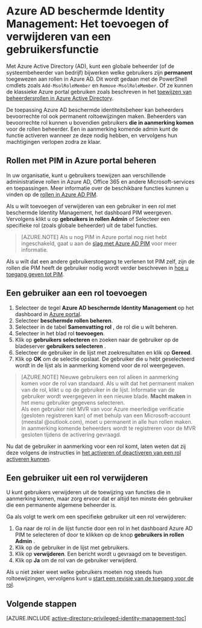 <properties
   pageTitle="Toevoegen of verwijderen van een gebruikersfunctie | Microsoft Azure"
   description="Informatie over rollen toevoegen aan beschermde identiteiten aan de toepassing Azure Active Directory beschermde Identity Management."
   services="active-directory"
   documentationCenter=""
   authors="kgremban"
   manager="femila"
   editor=""/>

<tags
   ms.service="active-directory"
   ms.devlang="na"
   ms.topic="article"
   ms.tgt_pltfrm="na"
   ms.workload="identity"
   ms.date="10/24/2016"
   ms.author="kgremban"/>

# <a name="azure-ad-privileged-identity-management-how-to-add-or-remove-a-user-role"></a>Azure AD beschermde Identity Management: Het toevoegen of verwijderen van een gebruikersfunctie

Met Azure Active Directory (AD), kunt een globale beheerder (of de systeembeheerder van bedrijf) bijwerken welke gebruikers zijn **permanent** toegewezen aan rollen in Azure AD. Dit wordt gedaan met de PowerShell cmdlets zoals `Add-MsolRoleMember` en `Remove-MsolRoleMember`. Of ze kunnen de klassieke Azure portal gebruiken zoals beschreven in het [toewijzen van beheerdersrollen in Azure Active Directory](active-directory-assign-admin-roles.md).

De toepassing Azure AD beschermde identiteitsbeheer kan beheerders bevoorrechte rol ook permanent roltoewijzingen maken. Beheerders van bevoorrechte rol kunnen u bovendien gebruikers **die in aanmerking komen** voor de rollen beheerder. Een in aanmerking komende admin kunt de functie activeren wanneer ze deze nodig hebben, en vervolgens hun machtigingen verlopen zodra ze klaar.

## <a name="manage-roles-with-pim-in-the-azure-portal"></a>Rollen met PIM in Azure portal beheren

In uw organisatie, kunt u gebruikers toewijzen aan verschillende administratieve rollen in Azure AD, Office 365 en andere Microsoft-services en toepassingen.  Meer informatie over de beschikbare functies kunnen u vinden op de [rollen in Azure AD PIM](active-directory-privileged-identity-management-roles.md).

Als u wilt toevoegen of verwijderen van een gebruiker in een rol met beschermde Identity Management, het dashboard PIM weergeven. Vervolgens klikt u op **gebruikers in rollen Admin** of Selecteer een specifieke rol (zoals globale beheerder) uit de tabel functies.

> [AZURE.NOTE] Als u nog PIM in Azure portal nog niet hebt ingeschakeld, gaat u aan de [slag met Azure AD PIM](active-directory-privileged-identity-management-getting-started.md) voor meer informatie.

Als u wilt dat een andere gebruikerstoegang te verlenen tot PIM zelf, zijn de rollen die PIM heeft de gebruiker nodig wordt verder beschreven in [hoe u toegang geven tot PIM](active-directory-privileged-identity-management-how-to-give-access-to-pim.md).

## <a name="add-a-user-to-a-role"></a>Een gebruiker aan een rol toevoegen

1. Selecteer de tegel **Azure AD beschermde Identity Management** op het dashboard in [Azure portal](https://portal.azure.com/).
2. Selecteer **beschermde rollen beheren**.
3. Selecteer in de tabel **Samenvatting rol** , de rol die u wilt beheren.
4. Selecteer in het blad rol **toevoegen**.
5. Klik op **gebruikers selecteren** en zoeken naar de gebruiker op de bladeserver **gebruikers selecteren** .  
6. Selecteer de gebruiker in de lijst met zoekresultaten en klik op **Gereed**.
4. Klik op **OK** om de selectie opslaat. De gebruiker die u hebt geselecteerd wordt in de lijst als in aanmerking komend voor de rol weergegeven.

> [AZURE.NOTE]
>Nieuwe gebruikers een rol alleen in aanmerking komen voor de rol van standaard. Als u wilt dat het permanent maken van de rol, klikt u op de gebruiker in de lijst. Informatie van de gebruiker wordt weergegeven in een nieuwe blade. **Macht maken** in het menu gebruiker gegevens selecteren.  
>Als een gebruiker niet MVR van voor Azure meerledige verificatie (gesloten registreren kan) of met behulp van een Microsoft-account (meestal @outlook.com), moet u permanent in alle hun rollen maken. In aanmerking komende beheerders wordt te registreren voor de MVR gesloten tijdens de activering gevraagd.

Nu dat de gebruiker in aanmerking voor een rol komt, laten weten dat zij deze volgens de instructies in [het activeren of deactiveren van een rol activeren kunnen](active-directory-privileged-identity-management-how-to-activate-role.md).

## <a name="remove-a-user-from-a-role"></a>Een gebruiker uit een rol verwijderen

U kunt gebruikers verwijderen uit de toewijzing van functies die in aanmerking komen, maar zorg ervoor dat er altijd ten minste één gebruiker die een permanente algemene beheerder is.

Ga als volgt te werk om een specifieke gebruiker uit een rol verwijderen:

1. Ga naar de rol in de lijst functie door een rol in het dashboard Azure AD PIM te selecteren of door te klikken op de knop **gebruikers in rollen Admin** .
2. Klik op de gebruiker in de lijst met gebruikers.
3. Klik op **verwijderen**. Een bericht wordt u gevraagd om te bevestigen.
4. Klik op **Ja** om de rol van de gebruiker verwijderd.

Als u niet zeker weet welke gebruikers moeten nog steeds hun roltoewijzingen, vervolgens kunt u [start een revisie van de toegang voor de rol](active-directory-privileged-identity-management-how-to-start-security-review.md).


<!--Every topic should have next steps and links to the next logical set of content to keep the customer engaged-->
## <a name="next-steps"></a>Volgende stappen
[AZURE.INCLUDE [active-directory-privileged-identity-management-toc](../../includes/active-directory-privileged-identity-management-toc.md)]
